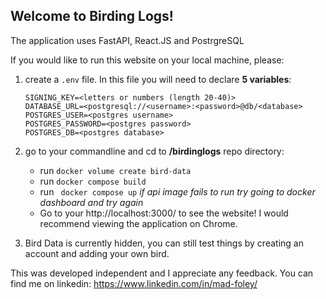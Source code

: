 ## Welcome to Birding Logs!

The application uses FastAPI, React.JS and PostrgreSQL

If you would like to run this website on your local machine, please:
 1. create a ```.env``` file. In this file you will need to declare **5 variables**:
    ```
    SIGNING_KEY=<letters or numbers (length 20-40)>
    DATABASE_URL=<postgresql://<username>:<password>@db/<database>
    POSTGRES_USER=<postgres username>
    POSTGRES_PASSWORD=<postgres password>
    POSTGRES_DB=<postgres database>
    ```
 2. go to your commandline and cd to **/birdinglogs** repo directory:
    -   run ```docker volume create bird-data```
    -   run ```docker compose build```
    -   run ``` docker compose up``` *if api image fails to run try going to docker dashboard and try again*
    -   Go to your http://localhost:3000/ to see the website! I would recommend viewing the application on Chrome.

 3. Bird Data is currently hidden, you can still test things by creating an account and adding your own bird.


This was developed independent and I appreciate any feedback. You can find me on linkedin:
https://www.linkedin.com/in/mad-foley/
